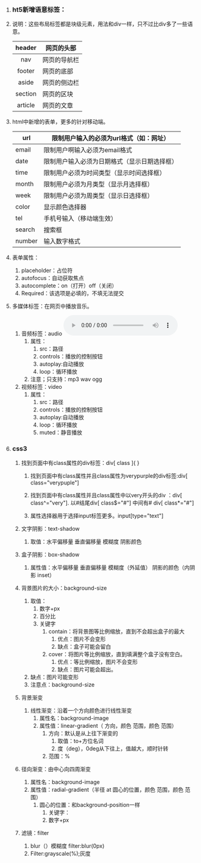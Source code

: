 1. ### ht5新增语意标签：

1. 说明：这些布局标签都是块级元素，用法和div一样，只不过比div多了一些语意。

   | header  | 网页的头部   |
   | :-----: | ------------ |
   |   nav   | 网页的导航栏 |
   | footer  | 网页的底部   |
   |  aside  | 网页的侧边栏 |
   | section | 网页的区块   |
   | article | 网页的文章   |

1. html中新增的表单，更多的针对移动端。

   | url    | 限制用户输入的必须为url格式（如：网址）      |
   | ------ | -------------------------------------------- |
   | email  | 限制用户啊输入必须为email格式                |
   | date   | 限制用户输入必须为日期格式（显示日期选择框） |
   | time   | 限制用户必须为时间类型（显示时间选择框）     |
   | month  | 限制用户必须为月类型（显示月选择框）         |
   | week   | 限制用户必须为周类型（显示日选择框）         |
   | color  | 显示颜色选择器                               |
   | tel    | 手机号输入（移动端生效）                     |
   | search | 搜索框                                       |
   | number | 输入数字格式                                 |

2. 表单属性：

   1. placeholder：占位符
   2. autofocus：自动获取焦点
   3. autocomplete：on（打开）off（关闭）
   4. Required：该选项是必填的，不填无法提交

3. 多媒体标签：在网页中播放音乐。

   1. 音频标签：audio <audio src="" controls></audio>
      1. 属性：
         1. src：路径
         2. controls：播放的控制按钮
         3. autoplay:自动播放
         4. loop：循环播放
      2. 注意；只支持：mp3 wav ogg
   2. 视频标签：video
      1. 属性：
         1. src：路径
         2. controls：播放的控制按钮
         3. autoplay:自动播放
         4. loop：循环播放
         5. muted：静音播放

1. ### css3

   1. 找到页面中有class属性的div标签：div[ class ]{ }

      1. 找到页面中有class属性并且class属性为verypurple的div标签:div[ class="verypuple"]

      1. 找到页面中有class属性并且class属性中以very开头的div
         ：div[ class^="very"]. 以#结尾div[ class$="#"] 中间有# div[ class*="#"]

      1. 属性选择器用于选择input标签更多。input[type="text"]

   2. 文字阴影：text-shadow

      1. 取值：水平偏移量 垂直偏移量 模糊度 阴影颜色

   3. 盒子阴影：box-shadow

      1. 属性值：水平偏移量 垂直偏移量 模糊度（外延值） 阴影的颜色（内阴影 inset）

   4. 背景图片的大小：background-size

      1. 取值：
         1. 数字+px
         2. 百分比
         3. 关键字
            1. contain：将背景图等比例缩放，直到不会超出盒子的最大
               1. 优点：图片不会变形
               2. 缺点：盒子可能会留白
            2. cover：将图片等比例缩放，直到填满整个盒子没有空白。
               1. 优点：等比例缩放，图片不会变形
               2. 缺点：图片可能会超出。
      2. 缺点：图片可能变形
      3. 注意点：background-size

   5. 背景渐变

      1. 线性渐变：沿着一个方向颜色进行线性渐变
         1. 属性名：background-image
         2. 属性值：linear-gradient（ 方向，颜色  范围，颜色  范围）
            1. 方向：默认是从上往下渐变的
               1. 取值：to+方位名词
               2. 度（deg），0deg从下往上，值越大，顺时针转
            2. 范围：%

   6. 径向渐变：由中心向四周渐变

      1. 属性名：background-image
      2. 属性值：radial-gradient（半径 at 圆心的位置，颜色 范围，颜色 范围）
         1. 圆心的位置：和background-position一样
            1. 关键字：
            2. 数字+px

   7. 滤镜：filter

      1. blur（）模糊度  <html>filter:blur(0px)</html>
      2. Filter:grayscale(%);灰度

